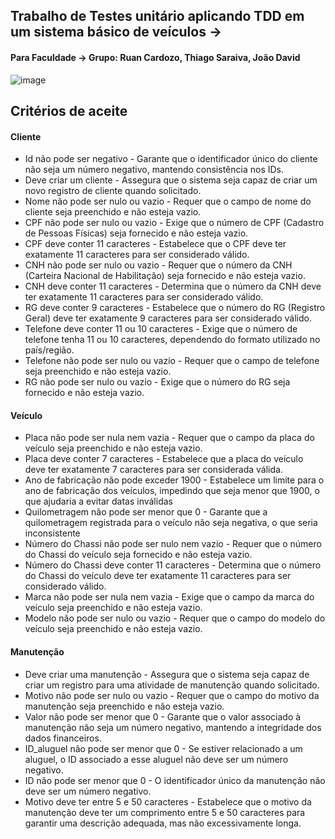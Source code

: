 ## Trabalho de Testes unitário aplicando TDD em um sistema básico de veículos -> 
#### Para Faculdade -> Grupo: Ruan Cardozo, Thiago Saraiva, João David
![image](https://github.com/ruan-cardozo/crud-api-sistema-de-veiculo/assets/110867639/51399a5a-6332-47d8-ad5c-cc40252232ef)
## Critérios de aceite
#### Cliente
* Id não pode ser negativo - Garante que o identificador único do cliente não seja um número negativo, mantendo consistência nos IDs.
* Deve criar um cliente - Assegura que o sistema seja capaz de criar um novo registro de cliente quando solicitado.
* Nome não pode ser nulo ou vazio - Requer que o campo de nome do cliente seja preenchido e não esteja vazio.
* CPF não pode ser nulo ou vazio - Exige que o número de CPF (Cadastro de Pessoas Físicas) seja fornecido e não esteja vazio.
* CPF deve conter 11 caracteres - Estabelece que o CPF deve ter exatamente 11 caracteres para ser considerado válido.
* CNH não pode ser nulo ou vazio - Requer que o número da CNH (Carteira Nacional de Habilitação) seja fornecido e não esteja vazio.
* CNH deve conter 11 caracteres - Determina que o número da CNH deve ter exatamente 11 caracteres para ser considerado válido.
* RG deve conter 9 caracteres - Estabelece que o número do RG (Registro Geral) deve ter exatamente 9 caracteres para ser considerado válido.
* Telefone deve conter 11 ou 10 caracteres - Exige que o número de telefone tenha 11 ou 10 caracteres, dependendo do formato utilizado no país/região.
* Telefone não pode ser nulo ou vazio - Requer que o campo de telefone seja preenchido e não esteja vazio.
* RG não pode ser nulo ou vazio - Exige que o número do RG seja fornecido e não esteja vazio.
#### Veículo
* Placa não pode ser nula nem vazia - Requer que o campo da placa do veículo seja preenchido e não esteja vazio.
* Placa deve conter 7 caracteres - Estabelece que a placa do veículo deve ter exatamente 7 caracteres para ser considerada válida.
* Ano de fabricação não pode exceder 1900 - Estabelece um limite para o ano de fabricação dos veículos, impedindo que seja menor que 1900, o que ajudaria a evitar datas inválidas
* Quilometragem não pode ser menor que 0 - Garante que a quilometragem registrada para o veículo não seja negativa, o que seria inconsistente
* Número do Chassi não pode ser nulo nem vazio - Requer que o número do Chassi do veículo seja fornecido e não esteja vazio.
* Número do Chassi deve conter 11 caracteres - Determina que o número do Chassi do veículo deve ter exatamente 11 caracteres para ser considerado válido.
* Marca não pode ser nula nem vazia - Exige que o campo da marca do veículo seja preenchido e não esteja vazio.
* Modelo não pode ser nulo ou vazio - Requer que o campo do modelo do veículo seja preenchido e não esteja vazio.
#### Manutenção
* Deve criar uma manutenção - Assegura que o sistema seja capaz de criar um registro para uma atividade de manutenção quando solicitado.
* Motivo não pode ser nulo ou vazio - Requer que o campo do motivo da manutenção seja preenchido e não esteja vazio.
* Valor não pode ser menor que 0 - Garante que o valor associado à manutenção não seja um número negativo, mantendo a integridade dos dados financeiros.
* ID_aluguel não pode ser menor que 0 - Se estiver relacionado a um aluguel, o ID associado a esse aluguel não deve ser um número negativo.
* ID não pode ser menor que 0 - O identificador único da manutenção não deve ser um número negativo.
* Motivo deve ter entre 5 e 50 caracteres - Estabelece que o motivo da manutenção deve ter um comprimento entre 5 e 50 caracteres para garantir uma descrição adequada, mas não excessivamente longa.
